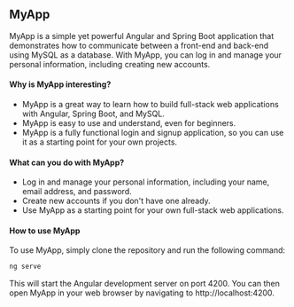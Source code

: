 ## MyApp

MyApp is a simple yet powerful Angular and Spring Boot application that demonstrates how to communicate between a front-end and back-end using MySQL as a database. With MyApp, you can log in and manage your personal information, including creating new accounts.

#### Why is MyApp interesting?

- MyApp is a great way to learn how to build full-stack web applications with Angular, Spring Boot, and MySQL.
- MyApp is easy to use and understand, even for beginners.
- MyApp is a fully functional login and signup application, so you can use it as a starting point for your own projects.


#### What can you do with MyApp?

- Log in and manage your personal information, including your name, email address, and password.
- Create new accounts if you don't have one already.
- Use MyApp as a starting point for your own full-stack web applications.


#### How to use MyApp

To use MyApp, simply clone the repository and run the following command:

```bash
ng serve
```
This will start the Angular development server on port 4200. You can then open MyApp in your web browser by navigating to http://localhost:4200.
